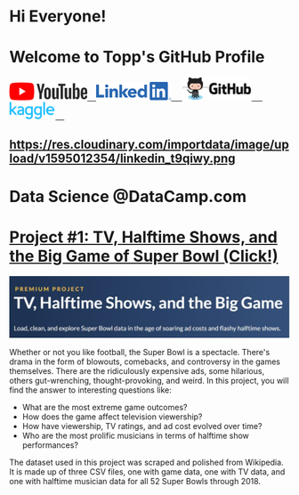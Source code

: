 # Hi Everyone! 
# Welcome to Topp's GitHub Profile

<a href="https://www.youtube.com"><img src="https://github.com/tnattawat/Portfolio/blob/master/assets/img/YouTube%20Logo.png" alt="drawing" width="140"/>&nbsp;&nbsp;&nbsp;&nbsp;<a href="https://www.linkedin.com/in/topp-theeralerttham-54743264/"><img src="https://github.com/tnattawat/Portfolio/blob/master/assets/img/Linkedin%20Logo.png" alt="drawing" width="135"/> &nbsp;&nbsp;&nbsp;&nbsp;<a href="https://tnattawat.github.io/Portfolio/"><img src="https://github.com/tnattawat/Portfolio/blob/master/assets/img/Github%20Logo.png" alt="drawing" width="125"/>&nbsp;&nbsp;&nbsp;&nbsp;&nbsp;<a href="https://www.kaggle.com/"><img src="https://github.com/tnattawat/Portfolio/blob/master/assets/img/Kaggle%20Logo.png" alt="drawing" width="83"/>&nbsp;&nbsp;&nbsp;&nbsp;


https://res.cloudinary.com/importdata/image/upload/v1595012354/linkedin_t9qiwy.png
---------------

# Data Science @DataCamp.com 

# [Project #1: TV, Halftime Shows, and the Big Game of Super Bowl (Click!)](https://github.com/tnattawat/Topp/blob/master/Project1/notebook.ipynb) 
![](assets/img/Capture.JPG)

Whether or not you like football, the Super Bowl is a spectacle. There's drama in the form of blowouts, comebacks, and controversy in the games themselves. There are the ridiculously expensive ads, some hilarious, others gut-wrenching, thought-provoking, and weird. In this project, you will find the answer to interesting questions like:
* What are the most extreme game outcomes?
* How does the game affect television viewership?
* How have viewership, TV ratings, and ad cost evolved over time?
* Who are the most prolific musicians in terms of halftime show performances?

The dataset used in this project was scraped and polished from Wikipedia. It is made up of three CSV files, one with game data, one with TV data, and one with halftime musician data for all 52 Super Bowls through 2018.

